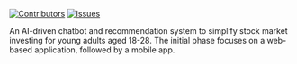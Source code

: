 [![Contributors][contributors-shield]][contributors-url]
[![Issues][issues-shield]][issues-url]

An AI-driven chatbot and recommendation system to simplify stock market investing for young adults aged 18-28. The initial phase focuses on a web-based application, followed by a mobile app.


[contributors-shield]: https://img.shields.io/github/contributors/othneildrew/Best-README-Template.svg?style=for-the-badge
[contributors-url]: https://github.com/ostweg/Stock-Recommender/graphs/contributors
[issues-shield]: https://img.shields.io/github/issues/othneildrew/Best-README-Template.svg?style=for-the-badge
[issues-url]: https://github.com/othneildrew/Best-README-Template/issues

